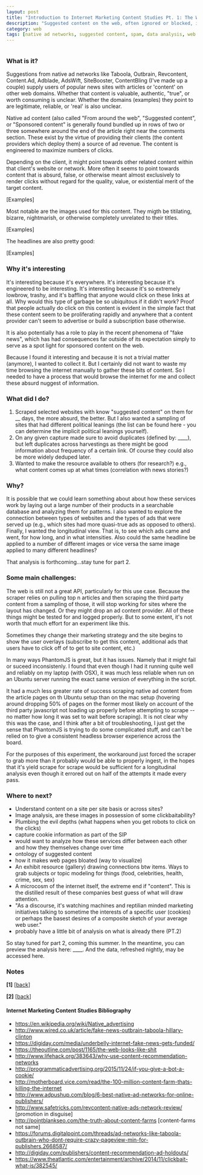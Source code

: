 ```yaml
---
layout: post
title: "Introduction to Internet Marketing Content Studies Pt. 1: The Web is (still) not an API"
description: "Suggested content on the web, often ignored or blocked, is both ubiquitous and invisible. Information can take on a different value when aggregated and presented outside of its original context. This post details how I originally sought to take on the collection, analysis, and showcasing those clickbait, suggested content articles that accompany most commercial, high traffic web sites. What I found out is how fragile, bloated, and unpredictable the web is and how it is not anything close to an API if you seek to handle its content like structured data."
category: web
tags: [native ad networks, suggested content, spam, data analysis, web archiving]
---
```


<figure>
<img class="blog-post" src="" alt=""/><figcaption></figcaption></figure>

### What is it?

Suggestions from native ad networks like Taboola, Outbrain, Revcontent, Content.Ad, Adblade, AdsWift, SiteBooster, ContentBling (I've made up a couple) supply users of popular news sites with articles or 'content' on other web domains. Whether that content is valuable, authentic, "true", or worth consuming is unclear. Whether the domains (examples) they point to are legitimate, reliable, or 'real' is also unclear. 

Native ad content (also called "From around the web", "Suggested content", or "Sponsored content" is generally found bundled up in rows of two or three somewhere around the end of the article right near the comments section. These exist by the virtue of providing their clients (the content providers which deploy them) a source of ad revenue. The content is engineered to maximize numbers of clicks.

Depending on the client, it might point towards other related content within that client's website or network. More often it seems to point towards content that is absurd, false, or otherwise meant almost exclusively to render clicks without regard for the quality, value, or existential merit of the target content.

[Examples]

Most notable are the images used for this content. They migth be titilating, bizarre, nightmarish, or otherwise completely unrelated to their titles.

[Examples]

The headlines are also pretty good:

[Examples]

### Why it's interesting

It's interesting because it's everywhere. It's interesting because it's engineered to be interesting. It's interesting because it's so extremely lowbrow, trashy, and it's baffling that anyone would click on these links at all. Why would this type of garbage be so ubiquitous if it didn't work? Proof that people actually do click on this content is evident in the simple fact that these content seem to be proliferating rapidly and anywhere that a content provider can't seem to advertise or build a subscription base otherwise. 

It is also potentially has a role to play in the recent phenomena of "fake news", which has had consequences far outside of its expectation simply to serve as a spot light for sponsored content on the web.  

Because I found it interesting and because it is not a trivial matter (anymore), I wanted to collect it. But I certainly did not want to waste my time browsing the internet manually to gather these bits of content. So I needed to have a process that would browse the internet for me and collect these absurd nuggest of information. 

### What did I do?

1. Scraped selected websites with know "suggested content" on them for __ days, the more absurd, the better. But I also wanted a sampling of sites that had different political leanings (the list can be found here - you can determine the implicit political leanings yourself). 
2. On any given capture made sure to avoid duplicates (defined by: ____), but left duplicates across harvestings as there might be good information about frequency of a certain link. Of course they could also be more widely deduped later.
3. Wanted to make the resource available to others (for research?) e.g., what content comes up at what times (correlation with news stories?)

### Why?

It is possible that we could learn something about about how these services work by laying out a large number of their products in a searchable database and analyzing them for patterns. I also wanted to explore the connection between types of websites and the types of ads that were served up (e.g., which sites had more quasi-true ads as opposed to others). Finally, I wanted the longitudinal view. That is, to see which ads came and went, for how long, and in what intensities. Also could the same headline be applied to a number of different images or vice versa the same image applied to many different headlines?

That analysis is forthcoming...stay tune for part 2.

### Some main challenges:

The web is still not a great API, particularly for this use case. Because the scraper relies on pulling top n articles and then scraping the third party content from a sampling of those, it will stop working for sites where the layout has changed. Or they might drop an ad content provider. All of these things might be tested for and logged properly. But to some extent, it's not worth that much effort for an experiment like this.

Sometimes they change their marketing strategy and the site begins to show the user overlays (subscribe to get this content, additional ads that users have to click off of to get to site content, etc.)

In many ways PhantomJS is great, but it has issues. Namely that it might fail or suceed inconsistenly. I found that even though I had it running quite well and reliably on my laptop (with OSX), it was much less reliable when run on an Ubuntu server running the exact same version of everything in the script. 

It had a much less greater rate of success scraping native ad content from the article pages on th Ubuntu setup than on the mac setup (hovering around dropping 50% of pages on the former most likely on account of the third party javascript not loading up properly before attempting to scrape -- no matter how long it was set to wait before scraping). It is not clear why this was the case, and I think after a bit of troubleshooting, I just get the sense that PhantomJS is trying to do some complicated stuff, and can't be relied on to give a consistent headless browser experience across the board. 

For the purposes of this experiment, the workaround just forced the scraper to grab more than it probably would be able to properly ingest, in the hopes that it's yield scrape for scrape would be sufficient for a longitudinal analysis even though it errored out on half of the attempts it made every pass.


### Where to next?

- Understand content on a site per site basis or across sites?
- Image analysis, are these images in possession of some clickbaitability?
- Plumbing the evil depths (what happens when you get robots to click on the clicks)
- capture cookie information as part of the SIP
- would want to analyze how these services differ between each other and how they themselves change over time
- ontology of suggested content
- how it makes web pages bloated (way to visualize)
- An exhibit resource (gallery) drawing connections btw items. Ways to grab subjects or topic modeling for things (food, celebrities, health, crime, sex, sex)
- A microcosm of the internet itself, the extreme end if "content". This is the distilled result of these companies best guess of what will draw attention.
- "As a discourse, it's watching machines and reptilian minded marketing initiatives talking to sometime the interests of a specific user (cookies) or perhaps the basest desires of a composite sketch of your average web user."
- probably have a little bit of analysis on what is already there (PT.2)

So stay tuned for part 2, coming this summer. In the meantime, you can preview the analysis here: ____. And the data, refreshed nightly, may be accessed here.


### Notes
<section id="notes"/>
<b>[1]</b> [<a href="#back_1">back</a>]

<b>[2]</b> [<a href="#back_2">back</a>]



#### Internet Marketing Content Studies Bibliography

- https://en.wikipedia.org/wiki/Native_advertising
- http://www.wired.co.uk/article/fake-news-outbrain-taboola-hillary-clinton
- https://digiday.com/media/underbelly-internet-fake-news-gets-funded/
- https://theoutline.com/post/1165/the-web-looks-like-shit
- http://www.lifehack.org/383643/why-use-content-recommendation-networks
- http://programmaticadvertising.org/2015/11/24/if-you-give-a-bot-a-cookie/
- http://motherboard.vice.com/read/the-100-million-content-farm-thats-killing-the-internet
- http://www.adpushup.com/blog/6-best-native-ad-networks-for-online-publishers/
- http://www.safetricks.com/revcontent-native-ads-network-review/ [promotion in disguise]
- http://pointblankseo.com/the-truth-about-content-farms [content-farms not same]
- https://forums.digitalpoint.com/threads/ad-networks-like-taboola-outbrain-who-dont-require-crazy-pageview-min-for-publishers.2668587/
- http://digiday.com/publishers/content-recommendation-ad-holdouts/
- https://www.theatlantic.com/entertainment/archive/2014/11/clickbait-what-is/382545/

